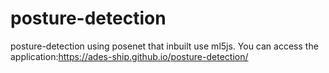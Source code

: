 # posture-detection
posture-detection using posenet that inbuilt use ml5js.
You can access the application:https://ades-ship.github.io/posture-detection/
